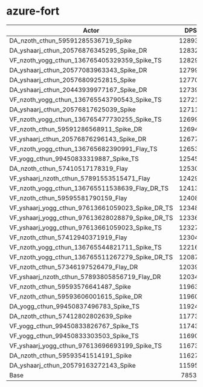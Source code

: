 # azure-fort
| Actor | DPS | Increase |
|---|:---:|:---:|
|DA_nzoth_cthun_59591285536719_Spike|128931|64.17%|
|DA_yshaarj_cthun_20576876345295_Spike_DR|128329|63.40%|
|VF_nzoth_yogg_cthun_136765405329359_Spike_TS|128294|63.36%|
|DA_yshaarj_cthun_20577083963343_Spike_DR|127993|62.97%|
|DA_yshaarj_cthun_20576809252815_Spike|127701|62.60%|
|DA_yshaarj_cthun_20443939977167_Spike_DR|127394|62.21%|
|VF_nzoth_yogg_cthun_136765543790543_Spike_TS|127214|61.98%|
|DA_yshaarj_cthun_20576817625039_Spike|127116|61.86%|
|VF_nzoth_yogg_cthun_136765477730255_Spike_TS|126991|61.70%|
|VF_nzoth_cthun_59591286568911_Spike_DR|126943|61.64%|
|VF_yshaarj_cthun_20576876296143_Spike_DR|126777|61.43%|
|VF_nzoth_yogg_cthun_136765682390991_Flay_TS|126539|61.12%|
|VF_yogg_cthun_99450833319887_Spike_TS|125455|59.74%|
|DA_nzoth_cthun_57410517178319_Flay|125307|59.55%|
|VF_yshaarj_nzoth_cthun_57891553515471_Flay|124298|58.27%|
|VF_nzoth_yogg_cthun_136765511538639_Flay_DR_TS|124137|58.06%|
|VF_nzoth_cthun_59595581790159_Flay|124083|58.00%|
|VF_yshaarj_yogg_cthun_97613661059023_Spike_DR_TS|123481|57.23%|
|VF_yshaarj_yogg_cthun_97613628028879_Spike_DR_TS|123365|57.08%|
|VF_yshaarj_yogg_cthun_97613661059023_Spike_TS|123272|56.96%|
|VF_nzoth_cthun_57412940371919_Flay|123041|56.67%|
|VF_nzoth_yogg_cthun_136765544821711_Spike_TS|122165|55.55%|
|VF_nzoth_yogg_cthun_136765511267279_Spike_DR_TS|120876|53.91%|
|VF_nzoth_cthun_57346197526479_Flay_DR|120398|53.30%|
|VF_yshaarj_nzoth_cthun_57893805856719_Flay_DR|120345|53.24%|
|VF_nzoth_cthun_59593576641487_Spike|119635|52.33%|
|VF_nzoth_cthun_59593606001615_Spike_DR|119606|52.29%|
|DA_yogg_cthun_99450837496783_Spike_TS|119245|51.83%|
|DA_nzoth_cthun_57412802802639_Spike|117736|49.91%|
|VF_yogg_cthun_99450833826767_Spike_TS|117433|49.53%|
|VF_yogg_cthun_99450833303503_Spike_TS|116909|48.86%|
|VF_yshaarj_yogg_cthun_97613696693199_Spike_TS|116731|48.63%|
|DA_nzoth_cthun_59593541514191_Spike|116272|48.05%|
|DA_yshaarj_cthun_20579163272143_Spike|115956|47.65%|
|Base|78536|0.00%|
